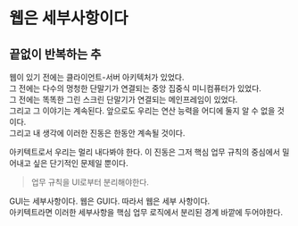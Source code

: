 # 웹은 세부사항이다

## 끝없이 반복하는 추
웹이 있기 전에는 클라이언트-서버 아키텍처가 있었다.<br>
그 전에는 다수의 멍청한 단말기가 연결되는 중앙 집중식 미니컴퓨터가 있었다.<br>
그 전에는 똑똑한 그린 스크린 단말기가 연결되는 메인프레임이 있었다.<br>
그리고 그 이야기는 계속된다. 앞으로도 우리는 연산 능력을 어디에 둘지 알 수 없을 것이다.<br>
그리고 내 생각에 이러한 진동은 한동안 계속될 것이다.<br>

아키텍트로서 우리는 멀리 내다봐야 한다. 이 진동은 그저 핵심 업무 규칙의 중심에서 밀어내고 싶은 단기적인 문제일 뿐이다.<br>
> 업무 규칙을 UI로부터 분리해야한다.

GUI는 세부사항이다. 웹은 GUI다. 따라서 웹은 세부 사항이다.<br>
아키텍트라면 이러한 세부사항을 핵심 업무 로직에서 분리된 경계 바깥에 두어야한다.
